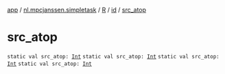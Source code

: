[app](../../../index.md) / [nl.mpcjanssen.simpletask](../../index.md) / [R](../index.md) / [id](index.md) / [src_atop](.)

# src_atop

`static val src_atop: `[`Int`](https://kotlinlang.org/api/latest/jvm/stdlib/kotlin/-int/index.html)
`static val src_atop: `[`Int`](https://kotlinlang.org/api/latest/jvm/stdlib/kotlin/-int/index.html)
`static val src_atop: `[`Int`](https://kotlinlang.org/api/latest/jvm/stdlib/kotlin/-int/index.html)
`static val src_atop: `[`Int`](https://kotlinlang.org/api/latest/jvm/stdlib/kotlin/-int/index.html)